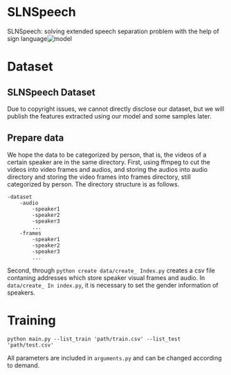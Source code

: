 # SLNSpeech
SLNSpeech: solving extended speech separation problem with the help of sign language![model](C:\Users\lx\Desktop\1\SLNSpeech\imgs\model.png)

# Dataset

## SLNSpeech Dataset

Due to copyright issues, we cannot directly disclose our dataset, but we will publish the features extracted using our model and some samples later.

## Prepare data

We hope the data to be categorized by person, that is, the videos of a certain speaker are in the same directory. First, using ffmpeg to cut the videos into video frames and audios, and storing the audios into audio directory and storing the video frames into frames directory, still categorized by person.  The directory structure is as follows.

```
-dataset
	-audio
		-speaker1
		-speaker2
		-speaker3
		...
	-frames
		-speaker1
		-speaker2
		-speaker3
		...
```

Second, through `python create data/create_ Index.py` creates a csv file contaning addresses which store speaker visual frames and audio. In `data/create_ In index.py`, it is necessary to set the gender information of speakers.

# Training

```
python main.py --list_train 'path/train.csv' --list_test 'path/test.csv'
```

All parameters are included in `arguments.py` and can be changed according to demand.

